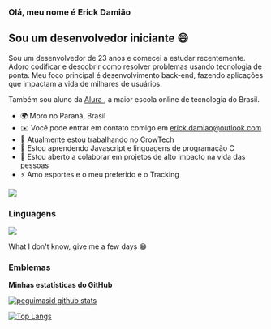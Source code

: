 ### Olá, meu nome é Erick Damião


Sou um desenvolvedor iniciante 😄
------------------------

Sou um desenvolvedor de 23 anos e comecei a estudar recentemente. Adoro codificar e descobrir como resolver problemas usando tecnologia de ponta. Meu foco principal é desenvolvimento back-end, fazendo aplicações que impactam a vida de milhares de usuários.

Também sou aluno da [ Alura ](https://www.alura.com.br/), a maior escola online de tecnologia do Brasil.

* 🌍 Moro no Paraná, Brasil
* ✉️ Você pode entrar em contato comigo em [ erick.damiao@outlook.com ](mailto:erick.damiao@outlook.com)
* 🚀 Atualmente estou trabalhando no [ CrowTech ](https://crowtech.digital/)
* 🧠 Estou aprendendo Javascript e linguagens de programação C
* 🤝 Estou aberto a colaborar em projetos de alto impacto na vida das pessoas
* ⚡ Amo esportes e o meu preferido é o Tracking

<a href="https://www.github.com/erickdds23" target="_blank" rel="noreferrer"><img
src="https://img.shields.io/github/followers/erickdds23?logo=github&style=for-the-badge&color=3382ed&labelColor=171717" /></a>

###  Linguagens 
<img src="https://img.shields.io/badge/javascript%20-%23323330.svg?%style=for-the-badge&logo=javascript&logoColor=%23F7DF1E"/> 

What I don't know, give me a few days 😁

###  Emblemas

<b>Minhas estatísticas do GitHub</b>


[![peguimasid github stats](https://github-readme-stats.vercel.app/api?username=erickdds23&show_icons=true&title_color=fff&icon_color=7159c1&text_color=f8f8f2&bg_color=171c24&count_private=true)](https://github.com/erickdds23)


[![Top Langs](https://github-readme-stats.vercel.app/api/top-langs/?username=erickdds23&layout=compact&title_color=fff&text_color=f8f8f2&hide=java&bg_color=171c24)](https://github.com/erickdds23)
